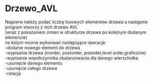 # Drzewo_AVL
Najpierw należy podać liczbę losowych elementów drzewa a następnie program stworzy z nich drzewo AVL  
(wraz z pokazaniem zmian w strukturze drzewa po kolejnym dodanym elemencie)  
na któym mozna wykonwać następujące operacje:  
-dodanie nowego element do drzewa  
-wypisanie drzewa (inorder, postorder, preorder,level order,graficznie)  
-wypisanie współczynnika zbalansowania dla danego wierzchołka  
-usunięcie danego elementu  
-usunięcie całego drzewa  
-rotacja
